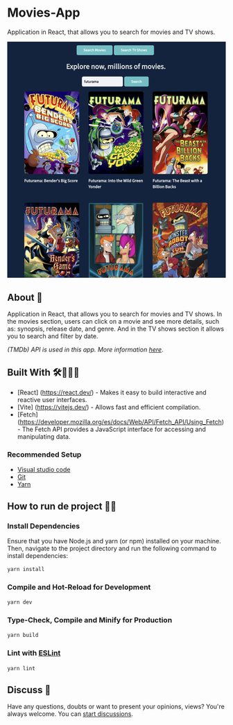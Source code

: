 # Movies-App
Application in React, that allows you to search for movies and TV shows.

![Movies](readme-image.png)
## About 📖
Application in React, that allows you to search for movies and TV shows. In the movies section, users can click on a movie and see more details, such as: synopsis, release date, and genre. And in the TV shows section it allows you to search and filter by date.

*(TMDb) API is used in this app. More information  [here](https://developer.themoviedb.org/)*.


## Built With 🛠👩🏻‍💻

- [React] (https://react.dev/) - Makes it easy to build interactive and reactive user interfaces.
- [Vite] (https://vitejs.dev/) - Allows fast and efficient compilation.
- [Fetch] (https://developer.mozilla.org/es/docs/Web/API/Fetch_API/Using_Fetch) - The Fetch API provides a JavaScript interface for accessing and manipulating data.

### Recommended Setup
- [Visual studio code](https://code.visualstudio.com/)
- [Git](https://git-scm.com/)
- [Yarn](https://yarnpkg.com/getting-started/install)

## How to run de project 🏃🏽

### Install Dependencies
Ensure that you have Node.js and yarn (or npm) installed on your machine. Then, navigate to the project directory and run the following command to install dependencies:

```sh
yarn install
```

### Compile and Hot-Reload for Development

```sh
yarn dev
```

### Type-Check, Compile and Minify for Production

```sh
yarn build
```

### Lint with [ESLint](https://eslint.org/)

```sh
yarn lint
```


## Discuss 💬

Have any questions, doubts or want to present your opinions, views? You're always welcome. You can [start discussions](https://github.com/Kar3njul1eth/movies-App/issues).

